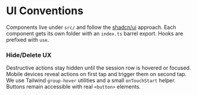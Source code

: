 # UI Conventions

Components live under `src/` and follow the [shadcn/ui](https://ui.shadcn.com/) approach. Each component gets its own folder with an `index.ts` barrel export. Hooks are prefixed with `use`.

### Hide/Delete UX
Destructive actions stay hidden until the session row is hovered or focused. Mobile devices reveal actions on first tap and trigger them on second tap. We use Tailwind `group-hover` utilities and a small `onTouchStart` helper. Buttons remain accessible with real `<button>` elements.
